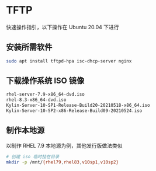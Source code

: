 # TFTP

快速操作指引，以下操作在 Ubuntu 20.04 下进行

## 安装所需软件

```sh
sudo apt install tftpd-hpa isc-dhcp-server nginx
```

## 下载操作系统 ISO 镜像

```sh
rhel-server-7.9-x86_64-dvd.iso
rhel-8.3-x86_64-dvd.iso
Kylin-Server-10-SP1-Release-Build20-20210518-x86_64.iso
Kylin-Server-10-SP2-x86-Release-Build09-20210524.iso
```

## 制作本地源

以制作 RHEL 7.9 本地源为例，其他发行版做法类似 

```sh
# 创建 iso 临时挂在目录
mkdir -p /mnt/{rhel79,rhel83,v10sp1,v10sp2}
```
